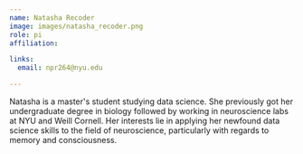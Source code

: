 ```yaml
---
name: Natasha Recoder
image: images/natasha_recoder.png
role: pi
affiliation: 

links:
  email: npr264@nyu.edu

---
```


Natasha is a master's student studying data science. She previously got her undergraduate degree in biology followed by working in neuroscience labs at NYU and Weill Cornell. Her interests lie in applying her newfound data science skills to the field of neuroscience, particularly with regards to memory and consciousness.

